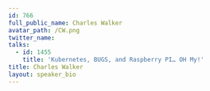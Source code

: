 ```yaml
---
id: 766
full_public_name: Charles Walker
avatar_path: /CW.png
twitter_name:
talks:
  - id: 1455
    title: 'Kubernetes, BUGS, and Raspberry PI… OH My!'
title: Charles Walker
layout: speaker_bio
---
```



